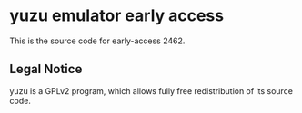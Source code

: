 yuzu emulator early access
=============

This is the source code for early-access 2462.

## Legal Notice

yuzu is a GPLv2 program, which allows fully free redistribution of its source code.
